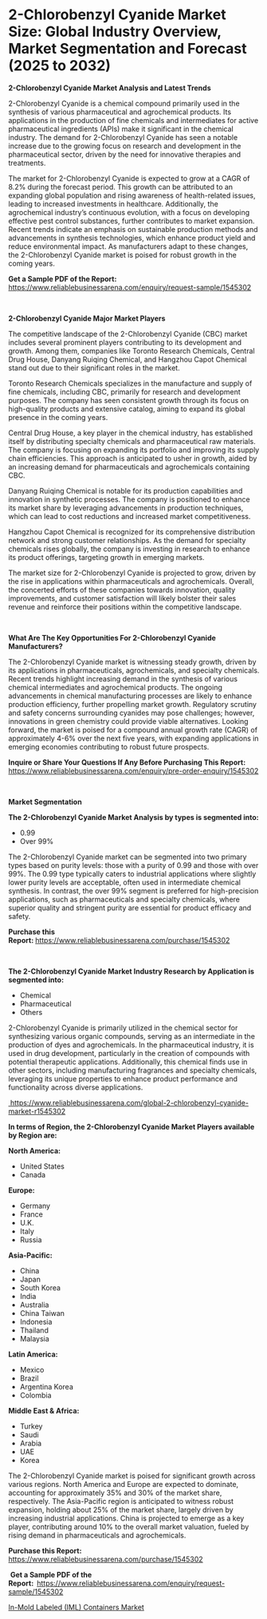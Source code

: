 <p><h1>2-Chlorobenzyl Cyanide Market Size: Global Industry Overview, Market Segmentation and Forecast (2025 to 2032)</h1></p><p><strong>2-Chlorobenzyl Cyanide Market Analysis and Latest Trends</strong></p>
<p><p>2-Chlorobenzyl Cyanide is a chemical compound primarily used in the synthesis of various pharmaceutical and agrochemical products. Its applications in the production of fine chemicals and intermediates for active pharmaceutical ingredients (APIs) make it significant in the chemical industry. The demand for 2-Chlorobenzyl Cyanide has seen a notable increase due to the growing focus on research and development in the pharmaceutical sector, driven by the need for innovative therapies and treatments.</p><p>The market for 2-Chlorobenzyl Cyanide is expected to grow at a CAGR of 8.2% during the forecast period. This growth can be attributed to an expanding global population and rising awareness of health-related issues, leading to increased investments in healthcare. Additionally, the agrochemical industry’s continuous evolution, with a focus on developing effective pest control substances, further contributes to market expansion. Recent trends indicate an emphasis on sustainable production methods and advancements in synthesis technologies, which enhance product yield and reduce environmental impact. As manufacturers adapt to these changes, the 2-Chlorobenzyl Cyanide market is poised for robust growth in the coming years.</p></p>
<p><strong>Get a Sample PDF of the Report:&nbsp;</strong> <a href="https://www.reliablebusinessarena.com/enquiry/request-sample/1545302?utm_campaign=1909&utm_medium=2&utm_source=Github&utm_content=ia&utm_term=02022025&utm_id=2-chlorobenzyl-cyanide">https://www.reliablebusinessarena.com/enquiry/request-sample/1545302</a></p>
<p>&nbsp;</p>
<p><strong>2-Chlorobenzyl Cyanide Major Market Players</strong></p>
<p><p>The competitive landscape of the 2-Chlorobenzyl Cyanide (CBC) market includes several prominent players contributing to its development and growth. Among them, companies like Toronto Research Chemicals, Central Drug House, Danyang Ruiqing Chemical, and Hangzhou Capot Chemical stand out due to their significant roles in the market.</p><p>Toronto Research Chemicals specializes in the manufacture and supply of fine chemicals, including CBC, primarily for research and development purposes. The company has seen consistent growth through its focus on high-quality products and extensive catalog, aiming to expand its global presence in the coming years. </p><p>Central Drug House, a key player in the chemical industry, has established itself by distributing specialty chemicals and pharmaceutical raw materials. The company is focusing on expanding its portfolio and improving its supply chain efficiencies. This approach is anticipated to usher in growth, aided by an increasing demand for pharmaceuticals and agrochemicals containing CBC.</p><p>Danyang Ruiqing Chemical is notable for its production capabilities and innovation in synthetic processes. The company is positioned to enhance its market share by leveraging advancements in production techniques, which can lead to cost reductions and increased market competitiveness. </p><p>Hangzhou Capot Chemical is recognized for its comprehensive distribution network and strong customer relationships. As the demand for specialty chemicals rises globally, the company is investing in research to enhance its product offerings, targeting growth in emerging markets.</p><p>The market size for 2-Chlorobenzyl Cyanide is projected to grow, driven by the rise in applications within pharmaceuticals and agrochemicals. Overall, the concerted efforts of these companies towards innovation, quality improvements, and customer satisfaction will likely bolster their sales revenue and reinforce their positions within the competitive landscape.</p></p>
<p>&nbsp;</p>
<p><strong>What Are The Key Opportunities For 2-Chlorobenzyl Cyanide Manufacturers?</strong></p>
<p><p>The 2-Chlorobenzyl Cyanide market is witnessing steady growth, driven by its applications in pharmaceuticals, agrochemicals, and specialty chemicals. Recent trends highlight increasing demand in the synthesis of various chemical intermediates and agrochemical products. The ongoing advancements in chemical manufacturing processes are likely to enhance production efficiency, further propelling market growth. Regulatory scrutiny and safety concerns surrounding cyanides may pose challenges; however, innovations in green chemistry could provide viable alternatives. Looking forward, the market is poised for a compound annual growth rate (CAGR) of approximately 4-6% over the next five years, with expanding applications in emerging economies contributing to robust future prospects.</p></p>
<p><strong>Inquire or Share Your Questions If Any Before Purchasing This Report:</strong> <a href="https://www.reliablebusinessarena.com/enquiry/pre-order-enquiry/1545302?utm_campaign=1909&utm_medium=2&utm_source=Github&utm_content=ia&utm_term=02022025&utm_id=2-chlorobenzyl-cyanide">https://www.reliablebusinessarena.com/enquiry/pre-order-enquiry/1545302</a></p>
<p>&nbsp;</p>
<p><strong>Market Segmentation</strong></p>
<p><strong>The 2-Chlorobenzyl Cyanide Market Analysis by types is segmented into:</strong></p>
<p><ul><li>0.99</li><li>Over 99%</li></ul></p>
<p><p>The 2-Chlorobenzyl Cyanide market can be segmented into two primary types based on purity levels: those with a purity of 0.99 and those with over 99%. The 0.99 type typically caters to industrial applications where slightly lower purity levels are acceptable, often used in intermediate chemical synthesis. In contrast, the over 99% segment is preferred for high-precision applications, such as pharmaceuticals and specialty chemicals, where superior quality and stringent purity are essential for product efficacy and safety.</p></p>
<p><strong>Purchase this Report:&nbsp;</strong><a href="https://www.reliablebusinessarena.com/purchase/1545302?utm_campaign=1909&utm_medium=2&utm_source=Github&utm_content=ia&utm_term=02022025&utm_id=2-chlorobenzyl-cyanide">https://www.reliablebusinessarena.com/purchase/1545302</a></p>
<p>&nbsp;</p>
<p><strong>The 2-Chlorobenzyl Cyanide Market Industry Research by Application is segmented into:</strong></p>
<p><ul><li>Chemical</li><li>Pharmaceutical</li><li>Others</li></ul></p>
<p><p>2-Chlorobenzyl Cyanide is primarily utilized in the chemical sector for synthesizing various organic compounds, serving as an intermediate in the production of dyes and agrochemicals. In the pharmaceutical industry, it is used in drug development, particularly in the creation of compounds with potential therapeutic applications. Additionally, this chemical finds use in other sectors, including manufacturing fragrances and specialty chemicals, leveraging its unique properties to enhance product performance and functionality across diverse applications.</p></p>
<p><a href="https://www.reliablebusinessarena.com/global-2-chlorobenzyl-cyanide-market-r1545302?utm_campaign=1909&utm_medium=2&utm_source=Github&utm_content=ia&utm_term=02022025&utm_id=2-chlorobenzyl-cyanide">&nbsp;https://www.reliablebusinessarena.com/global-2-chlorobenzyl-cyanide-market-r1545302</a></p>
<p><strong>In terms of Region, the 2-Chlorobenzyl Cyanide Market Players available by Region are:</strong></p>
<p>
    <p> <strong> North America: </strong>
        <ul>
            <li>United States</li>
            <li>Canada</li>
        </ul>
        </p> 
    <p> <strong> Europe: </strong>
        <ul>
            <li>Germany</li>
            <li>France</li>
            <li>U.K.</li>
            <li>Italy</li>
            <li>Russia</li>
        </ul>
        </p> 
    <p> <strong> Asia-Pacific: </strong>
        <ul>
            <li>China</li>
            <li>Japan</li>
            <li>South Korea</li>
            <li>India</li>
            <li>Australia</li>
            <li>China Taiwan</li>
            <li>Indonesia</li>
            <li>Thailand</li>
            <li>Malaysia</li>
        </ul>
        </p> 
    <p> <strong> Latin America: </strong>
        <ul>
            <li>Mexico</li>
            <li>Brazil</li>
            <li>Argentina Korea</li>
            <li>Colombia</li>
        </ul>
        </p> 
    <p> <strong> Middle East & Africa: </strong>
        <ul>
            <li>Turkey</li>
            <li>Saudi</li>
            <li>Arabia</li>
            <li>UAE</li>
            <li>Korea</li>
        </ul>
    </p>
    </p>
<p><p>The 2-Chlorobenzyl Cyanide market is poised for significant growth across various regions. North America and Europe are expected to dominate, accounting for approximately 35% and 30% of the market share, respectively. The Asia-Pacific region is anticipated to witness robust expansion, holding about 25% of the market share, largely driven by increasing industrial applications. China is projected to emerge as a key player, contributing around 10% to the overall market valuation, fueled by rising demand in pharmaceuticals and agrochemicals.</p></p>
<p><strong>Purchase this Report: </strong><a href="https://www.reliablebusinessarena.com/purchase/1545302?utm_campaign=1909&utm_medium=2&utm_source=Github&utm_content=ia&utm_term=02022025&utm_id=2-chlorobenzyl-cyanide">https://www.reliablebusinessarena.com/purchase/1545302</a></p>
<p>&nbsp;<strong>Get a Sample PDF of the Report:&nbsp;&nbsp;</strong><a href="https://www.reliablebusinessarena.com/enquiry/request-sample/1545302?utm_campaign=1909&utm_medium=2&utm_source=Github&utm_content=ia&utm_term=02022025&utm_id=2-chlorobenzyl-cyanide">https://www.reliablebusinessarena.com/enquiry/request-sample/1545302</a></p>
<p><strong></strong></p>
<p><p><a href="https://github.com/luckyshygirl/Market-Research-Report-List-7/blob/main/in-mold-labeled-iml-containers-market.md?utm_campaign=1909&utm_medium=2&utm_source=Github&utm_content=ia&utm_term=02022025&utm_id=2-chlorobenzyl-cyanide">In-Mold Labeled (IML) Containers Market</a></p></p>